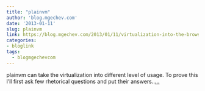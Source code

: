 ```yaml
---
title: "plainvm"
author: 'blog.mgechev.com'
date: '2013-01-11'
slug: plainvm
link: https://blog.mgechev.com/2013/01/11/virtualization-into-the-browser/
categories:
- bloglink
tags:
  - blogmgechevcom
---
```


plainvm can take the virtualization into different level of usage. To prove this I’ll first ask few rhetorical questions and put their answers..[... <i class="fas fa-external-link-alt"></i>](https://blog.mgechev.com/2013/01/11/virtualization-into-the-browser/)

